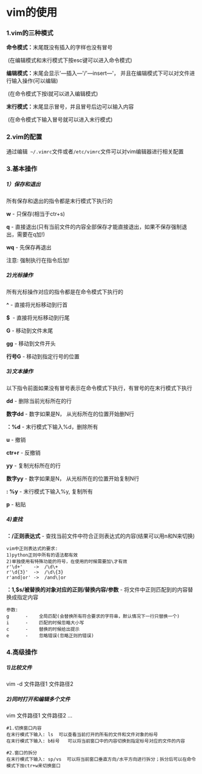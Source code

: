 # vim的使用

### 1.vim的三种模式

<b>命令模式：</b>末尾既没有插入的字样也没有冒号

​		   (在编辑模式和末行模式下按esc键可以进入命令模式)

<b>编辑模式：</b>末尾会显示'—插入—'/'—insert—'， 并且在编辑模式下可以对文件进行输入操作(可以编辑)

​		   (在命令模式下按i就可以进入编辑模式)

<b>末行模式：</b>末尾显示冒号，并且冒号后边可以输入内容

​		  (在命令模式下输入冒号就可以进入末行模式)



### 2.vim的配置

通过编辑``` ~/.vimrc```文件或者```/etc/vimrc```文件可以对vim编辑器进行相关配置



### 3.基本操作

##### 1）保存和退出

所有保存和退出的指令都是末行模式下执行的

<b>w</b>        -   只保存(相当于ctr+s)

<b>q</b>         -   直接退出(只有当前文件的内容全部保存才能直接退出，如果不保存强制退出，需要在q加!)

<b>wq</b>     -  先保存再退出

注意: 强制执行在指令后加!



##### 2)光标操作

所有光标操作对应的指令都是在命令模式下执行的

<b>^</b>      -   直接将光标移动到行首

<b>$ </b>     -    直接将光标移动到行尾

<b>G</b>     -    移动到文件末尾

<b>gg</b>   -    移动到文件开头

<b>行号G</b>       -  移动到指定行号的位置



##### 3)文本操作

以下指令前面如果没有冒号表示在命令模式下执行，有冒号的在末行模式下执行

<b>dd</b>        -    删除当前光标所在的行

<b>数字dd</b>      -  数字如果是N， 从光标所在的位置开始删N行

<b>：%d</b>         -  末行模式下输入%d，删除所有



<b>u</b>               -   撤销

<b>ctr+r</b>        -  反撤销



<b>yy</b>            -     复制光标所在的行

<b>数字yy</b>         -   数字如果是N， 从光标所在的位置开始复制N行

**: %y**              -  末行模式下输入%y,  复制所有

<b>p</b>               -   粘贴



##### 4)查找

**：/正则表达式**           -     查找当前文件中符合正则表达式的内容(结果可以用n和N来切换)

```shell
vim中正则表达式的要求:
1)python正则中所有的语法都有效
2)单独使用有特殊功能的符号，在使用的时候需要加\才有效
r'\d+'    ->  /\d\+
r'\d{3}'  ->  /\d\{3}
r'and|or' ->  /and\|or
```



**：1,$s/被替换的对象对应的正则/替换内容/参数**              - 将文件中正则匹配到的内容替换成指定内容

```shell
参数:
g      -    全局匹配(会替换所有符合要求的字符串，默认情况下一行只替换一个)
i      -    匹配的时候忽略大小写
c      -    替换的时候给出提示
e      -    忽略错误(忽略正则的错误)
```



### 4.高级操作

##### 1)比较文件

vim  -d  文件路径1 文件路径2

##### 2)同时打开和编辑多个文件

vim  文件路径1 文件路径2 ...

```shell
#1.切换窗口内容
在末行模式下输入: ls  可以查看当前打开的所有的文件和文件对象的标号
在末行模式下输入: b标号   可以将当前窗口中的内容切换到指定标号对应的文件的内容

#2.窗口的拆分
在末行模式下输入: sp/vs  可以将当前窗口垂直方向/水平方向进行拆分；拆分后可以在命令模式下按ctr+w来切换窗口

```









  


















